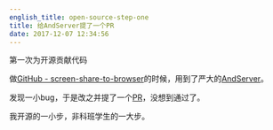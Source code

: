```yaml
---
english_title: open-source-step-one
title: 给AndServer提了一个PR
date: 2017-12-07 12:34:56
---
```


第一次为开源贡献代码

<!-- more -->

做[GitHub - screen-share-to-browser](https://github.com/OddCN/screen-share-to-browser)的时候，用到了严大的[AndServer](https://github.com/yanzhenjie/AndServer)。

发现一小bug，于是改之并提了一个[PR](https://github.com/yanzhenjie/AndServer/pull/33)，没想到通过了。

我开源的一小步，非科班学生的一大步。